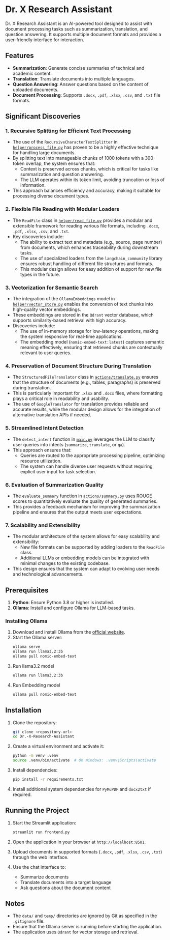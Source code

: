 # Dr. X Research Assistant

Dr. X Research Assistant is an AI-powered tool designed to assist with document processing tasks such as summarization, translation, and question answering. It supports multiple document formats and provides a user-friendly interface for interaction.

## Features

- **Summarization**: Generate concise summaries of technical and academic content.
- **Translation**: Translate documents into multiple languages.
- **Question Answering**: Answer questions based on the content of uploaded documents.
- **Document Processing**: Supports `.docx`, `.pdf`, `.xlsx`, `.csv`, and `.txt` file formats.

## Significant Discoveries

### 1. **Recursive Splitting for Efficient Text Processing**
   - The use of the `RecursiveCharacterTextSplitter` in [`helper/process_file.py`](helper/process_file.py) has proven to be a highly effective technique for handling large documents. 
   - By splitting text into manageable chunks of 1000 tokens with a 300-token overlap, the system ensures that:
     - Context is preserved across chunks, which is critical for tasks like summarization and question answering.
     - The LLM operates within its token limit, avoiding truncation or loss of information.
   - This approach balances efficiency and accuracy, making it suitable for processing diverse document types.

### 2. **Flexible File Reading with Modular Loaders**
   - The `ReadFile` class in [`helper/read_file.py`](helper/read_file.py) provides a modular and extensible framework for reading various file formats, including `.docx`, `.pdf`, `.xlsx`, `.csv`, and `.txt`.
   - Key discoveries include:
     - The ability to extract text and metadata (e.g., source, page number) from documents, which enhances traceability during downstream tasks.
     - The use of specialized loaders from the `langchain_community` library ensures robust handling of different file structures and formats.
     - This modular design allows for easy addition of support for new file types in the future.

### 3. **Vectorization for Semantic Search**
   - The integration of the `OllamaEmbeddings` model in [`helper/vector_store.py`](helper/vector_store.py) enables the conversion of text chunks into high-quality vector embeddings.
   - These embeddings are stored in the `Qdrant` vector database, which supports similarity-based retrieval with high accuracy.
   - Discoveries include:
     - The use of in-memory storage for low-latency operations, making the system responsive for real-time applications.
     - The embedding model (`nomic-embed-text:latest`) captures semantic meaning effectively, ensuring that retrieved chunks are contextually relevant to user queries.

### 4. **Preservation of Document Structure During Translation**
   - The `StructuredFileTranslator` class in [`actions/translate.py`](actions/translate.py) ensures that the structure of documents (e.g., tables, paragraphs) is preserved during translation.
   - This is particularly important for `.xlsx` and `.docx` files, where formatting plays a critical role in readability and usability.
   - The use of `GoogleTranslator` for translation provides reliable and accurate results, while the modular design allows for the integration of alternative translation APIs if needed.

### 5. **Streamlined Intent Detection**
   - The `detect_intent` function in [`main.py`](main.py) leverages the LLM to classify user queries into intents (`summarize`, `translate`, or `qa`).
   - This approach ensures that:
     - Queries are routed to the appropriate processing pipeline, optimizing resource utilization.
     - The system can handle diverse user requests without requiring explicit user input for task selection.

### 6. **Evaluation of Summarization Quality**
   - The `evaluate_summary` function in [`actions/summary.py`](actions/summary.py) uses ROUGE scores to quantitatively evaluate the quality of generated summaries.
   - This provides a feedback mechanism for improving the summarization pipeline and ensures that the output meets user expectations.

### 7. **Scalability and Extensibility**
   - The modular architecture of the system allows for easy scalability and extensibility:
     - New file formats can be supported by adding loaders to the `ReadFile` class.
     - Additional LLMs or embedding models can be integrated with minimal changes to the existing codebase.
   - This design ensures that the system can adapt to evolving user needs and technological advancements.

## Prerequisites

1. **Python**: Ensure Python 3.8 or higher is installed.
2. **Ollama**: Install and configure Ollama for LLM-based tasks.

### Installing Ollama

1. Download and install Ollama from the [official website](https://ollama.ai/).
2. Start the Ollama server:
   ```bash
   ollama serve
   ollama run llama3.2:3b
   ollama pull nomic-embed-text
   ```
3. Run llama3.2 model
    ```bash
    ollama run llama3.2:3b
    ```
4. Run Embedding model
    ```bash
    ollama pull nomic-embed-text
    ```


## Installation

1. Clone the repository:
   ```bash
   git clone <repository-url>
   cd Dr.-X-Research-Assistant
   ```

2. Create a virtual environment and activate it:
   ```bash
   python -m venv .venv
   source .venv/bin/activate  # On Windows: .venv\Scripts\activate
   ```

3. Install dependencies:
   ```bash
   pip install -r requirements.txt
   ```

4. Install additional system dependencies for `PyMuPDF` and `docx2txt` if required.

## Running the Project

1. Start the Streamlit application:
   ```bash
   streamlit run frontend.py
   ```

2. Open the application in your browser at `http://localhost:8501`.

3. Upload documents in supported formats (`.docx`, `.pdf`, `.xlsx`, `.csv`, `.txt`) through the web interface.

4. Use the chat interface to:
   - Summarize documents
   - Translate documents into a target language
   - Ask questions about the document content


## Notes

- The `data/` and `temp/` directories are ignored by Git as specified in the `.gitignore` file.
- Ensure that the Ollama server is running before starting the application.
- The application uses `Qdrant` for vector storage and retrieval.


